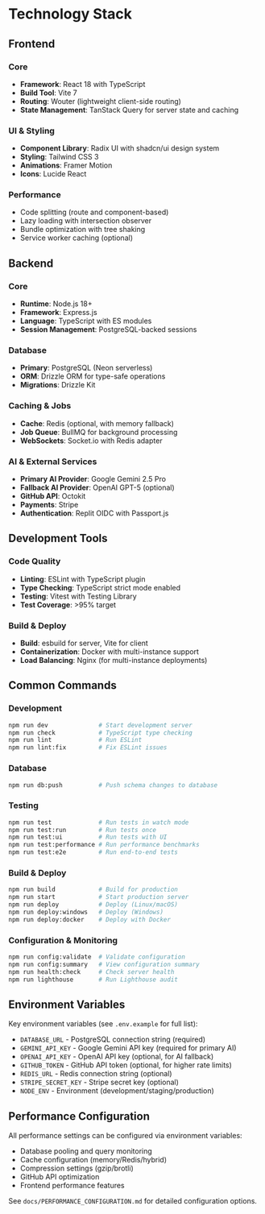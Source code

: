 # Technology Stack

## Frontend

### Core
- **Framework**: React 18 with TypeScript
- **Build Tool**: Vite 7
- **Routing**: Wouter (lightweight client-side routing)
- **State Management**: TanStack Query for server state and caching

### UI & Styling
- **Component Library**: Radix UI with shadcn/ui design system
- **Styling**: Tailwind CSS 3
- **Animations**: Framer Motion
- **Icons**: Lucide React

### Performance
- Code splitting (route and component-based)
- Lazy loading with intersection observer
- Bundle optimization with tree shaking
- Service worker caching (optional)

## Backend

### Core
- **Runtime**: Node.js 18+
- **Framework**: Express.js
- **Language**: TypeScript with ES modules
- **Session Management**: PostgreSQL-backed sessions

### Database
- **Primary**: PostgreSQL (Neon serverless)
- **ORM**: Drizzle ORM for type-safe operations
- **Migrations**: Drizzle Kit

### Caching & Jobs
- **Cache**: Redis (optional, with memory fallback)
- **Job Queue**: BullMQ for background processing
- **WebSockets**: Socket.io with Redis adapter

### AI & External Services
- **Primary AI Provider**: Google Gemini 2.5 Pro
- **Fallback AI Provider**: OpenAI GPT-5 (optional)
- **GitHub API**: Octokit
- **Payments**: Stripe
- **Authentication**: Replit OIDC with Passport.js

## Development Tools

### Code Quality
- **Linting**: ESLint with TypeScript plugin
- **Type Checking**: TypeScript strict mode enabled
- **Testing**: Vitest with Testing Library
- **Test Coverage**: >95% target

### Build & Deploy
- **Build**: esbuild for server, Vite for client
- **Containerization**: Docker with multi-instance support
- **Load Balancing**: Nginx (for multi-instance deployments)

## Common Commands

### Development
```bash
npm run dev              # Start development server
npm run check            # TypeScript type checking
npm run lint             # Run ESLint
npm run lint:fix         # Fix ESLint issues
```

### Database
```bash
npm run db:push          # Push schema changes to database
```

### Testing
```bash
npm run test             # Run tests in watch mode
npm run test:run         # Run tests once
npm run test:ui          # Run tests with UI
npm run test:performance # Run performance benchmarks
npm run test:e2e         # Run end-to-end tests
```

### Build & Deploy
```bash
npm run build            # Build for production
npm run start            # Start production server
npm run deploy           # Deploy (Linux/macOS)
npm run deploy:windows   # Deploy (Windows)
npm run deploy:docker    # Deploy with Docker
```

### Configuration & Monitoring
```bash
npm run config:validate  # Validate configuration
npm run config:summary   # View configuration summary
npm run health:check     # Check server health
npm run lighthouse       # Run Lighthouse audit
```

## Environment Variables

Key environment variables (see `.env.example` for full list):
- `DATABASE_URL` - PostgreSQL connection string (required)
- `GEMINI_API_KEY` - Google Gemini API key (required for primary AI)
- `OPENAI_API_KEY` - OpenAI API key (optional, for AI fallback)
- `GITHUB_TOKEN` - GitHub API token (optional, for higher rate limits)
- `REDIS_URL` - Redis connection string (optional)
- `STRIPE_SECRET_KEY` - Stripe secret key (optional)
- `NODE_ENV` - Environment (development/staging/production)

## Performance Configuration

All performance settings can be configured via environment variables:
- Database pooling and query monitoring
- Cache configuration (memory/Redis/hybrid)
- Compression settings (gzip/brotli)
- GitHub API optimization
- Frontend performance features

See `docs/PERFORMANCE_CONFIGURATION.md` for detailed configuration options.
